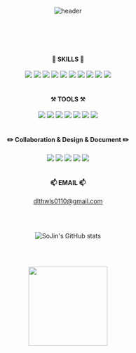 <div align="center">
  
![header](https://capsule-render.vercel.app/api?type=Soft&text=LEESOJIN&color=ffffff&height=150&fontSize=90&fontColor=000000)

#
<br/>
<br/>

#### 💪 **SKILLS** 💪  
<img src="https://img.shields.io/badge/Kotlin-7F52FF?style=for-the-badge&logo=kotlin&logoColor=white" />
<img src="https://img.shields.io/badge/Python-3766AB?style=for-the-badge&logo=Python&logoColor=white"/>
<img src="https://img.shields.io/badge/JAVA-007396?style=for-the-badge&logo=JAVA&logoColor=white" />
<img src="https://img.shields.io/badge/CSS3-1572B6?style=for-the-badge&logo=CSS3&logoColor=white" />
<img src="https://img.shields.io/badge/JavaScript-F7DF1E?style=for-the-badge&logo=JavaScript&logoColor=white" />
<img src="https://img.shields.io/badge/jquery-0769AD?style=for-the-badge&logo=jquery&logoColor=white" />
<img src="https://img.shields.io/badge/React-61DAFB?style=for-the-badge&logo=React&logoColor=white"/>
<img src="https://img.shields.io/badge/MySQL-4479A1?style=for-the-badge&logo=MySQL&logoColor=white" />
<img src="https://img.shields.io/badge/C-A8B9CC?style=for-the-badge&logo=C&logoColor=white" />
<img src="https://img.shields.io/badge/C++-00599C?style=for-the-badge&logo=C++&logoColor=white" />

<br/>
<br/>

#### ⚒️ **TOOLS** ⚒️  
<img src="https://img.shields.io/badge/android studio-3DDC84?style=for-the-badge&logo=androidstudio&logoColor=white" />
<img src="https://img.shields.io/badge/Visual Studio Code-007ACC?style=for-the-badge&logo=visualstudiocode&logoColor=white" />
<img src="https://img.shields.io/badge/Eclipse IDE-2C2255?style=for-the-badge&logo=eclipseide&logoColor=white" />
<img src="https://img.shields.io/badge/intellij idea-000000?style=for-the-badge&logo=intellijidea&logoColor=white" />
<img src="https://img.shields.io/badge/Apache Tomcat-F8DC75?style=for-the-badge&logo=apachetomcat&logoColor=white" />
<img src="https://img.shields.io/badge/Oracle-F80000?style=for-the-badge&logo=Oracle&logoColor=white" />
<img src="https://img.shields.io/badge/firebase-FFCA28?style=for-the-badge&logo=firebase&logoColor=white" />

<br/>
<br/>

#### ✏️ **Collaboration & Design & Document** ✏️
<img src="https://img.shields.io/badge/GitHub-181717?style=for-the-badge&logo=github&logoColor=white" />
<img src="https://img.shields.io/badge/notion-000000?style=for-the-badge&logo=notion&logoColor=white" />
<img src="https://img.shields.io/badge/google drive-4285F4?style=for-the-badge&logo=googledrive&logoColor=white" />
<img src="https://img.shields.io/badge/microsoft powerpoint-B7472A?style=for-the-badge&logo=microsoftpowerpoint&logoColor=white" />
<img src="https://img.shields.io/badge/microsoft excel-217346?style=for-the-badge&logo=microsoftexcel&logoColor=white" />

<br/>
<br/>

####  📫 EMAIL 📫
dlthwls0110@gmail.com

<br/>
<br/>

![SoJin's GitHub stats](https://github-readme-stats.vercel.app/api?username=choconuna&show_icons=true)

<br/>
<br/>

<img align="center" style="height:180px" src="https://github-readme-stats.vercel.app/api/top-langs/?username=choconuna&layout=compact" /></a> 
</div>
